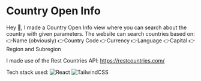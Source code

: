 # Country Open Info

Hey 👋,
I made a Country Open Info view where you can search about the country with given parameters.
The website can search countries based on:
👉Name (obviously)
👉Country Code
👉Currency
👉Language
👉Capital
👉Region and Subregion

I made use of the Rest Countries API: https://restcountries.com/



Tech stack used: ![React](https://img.shields.io/badge/react-%2320232a.svg?style=for-the-badge&logo=react&logoColor=%2361DAFB) ![TailwindCSS](https://img.shields.io/badge/tailwindcss-%2338B2AC.svg?style=for-the-badge&logo=tailwind-css&logoColor=white)